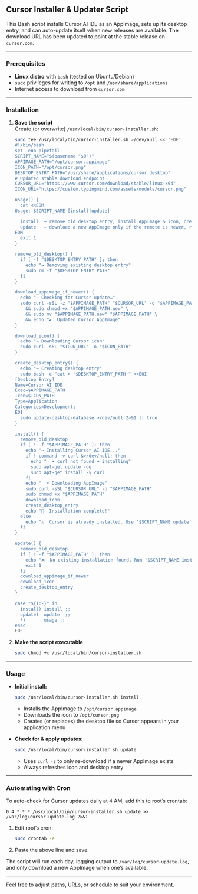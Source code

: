 ## Cursor Installer & Updater Script

This Bash script installs Cursor AI IDE as an AppImage, sets up its desktop entry, and can auto-update itself when new releases are available. The download URL has been updated to point at the stable release on `cursor.com`.

---

### Prerequisites

- **Linux distro** with `bash` (tested on Ubuntu/Debian)
- `sudo` privileges for writing to `/opt` and `/usr/share/applications`
- Internet access to download from `cursor.com`

---

### Installation

1. **Save the script**  
   Create (or overwrite) `/usr/local/bin/cursor-installer.sh`:

   ```bash
   sudo tee /usr/local/bin/cursor-installer.sh >/dev/null << 'EOF'
   #!/bin/bash
   set -euo pipefail
   SCRIPT_NAME="$(basename "$0")"
   APPIMAGE_PATH="/opt/cursor.appimage"
   ICON_PATH="/opt/cursor.png"
   DESKTOP_ENTRY_PATH="/usr/share/applications/cursor.desktop"
   # Updated stable download endpoint
   CURSOR_URL="https://www.cursor.com/download/stable/linux-x64"
   ICON_URL="https://custom.typingmind.com/assets/models/cursor.png"

   usage() {
     cat <<EOM
   Usage: $SCRIPT_NAME [install|update]

     install  – remove old desktop entry, install AppImage & icon, create .desktop
     update   – download a new AppImage only if the remote is newer, refresh desktop entry
   EOM
     exit 1
   }

   remove_old_desktop() {
     if [ -f "$DESKTOP_ENTRY_PATH" ]; then
       echo "→ Removing existing desktop entry"
       sudo rm -f "$DESKTOP_ENTRY_PATH"
     fi
   }

   download_appimage_if_newer() {
     echo "→ Checking for Cursor update…"
     sudo curl -sSL -z "$APPIMAGE_PATH" "$CURSOR_URL" -o "$APPIMAGE_PATH.new" \
       && sudo chmod +x "$APPIMAGE_PATH.new" \
       && sudo mv "$APPIMAGE_PATH.new" "$APPIMAGE_PATH" \
       && echo "✔️  Updated Cursor AppImage"
   }

   download_icon() {
     echo "→ Downloading Cursor icon"
     sudo curl -sSL "$ICON_URL" -o "$ICON_PATH"
   }

   create_desktop_entry() {
     echo "→ Creating desktop entry"
     sudo bash -c "cat > '$DESKTOP_ENTRY_PATH'" <<EOI
   [Desktop Entry]
   Name=Cursor AI IDE
   Exec=$APPIMAGE_PATH
   Icon=$ICON_PATH
   Type=Application
   Categories=Development;
   EOI
     sudo update-desktop-database >/dev/null 2>&1 || true
   }

   install() {
     remove_old_desktop
     if [ ! -f "$APPIMAGE_PATH" ]; then
       echo "→ Installing Cursor AI IDE..."
       if ! command -v curl &>/dev/null; then
         echo "  • curl not found → installing"
         sudo apt-get update -qq
         sudo apt-get install -y curl
       fi
       echo "  • Downloading AppImage"
       sudo curl -sSL "$CURSOR_URL" -o "$APPIMAGE_PATH"
       sudo chmod +x "$APPIMAGE_PATH"
       download_icon
       create_desktop_entry
       echo "🎉  Installation complete!"
     else
       echo "⚠️  Cursor is already installed. Use '$SCRIPT_NAME update' to check for updates."
     fi
   }

   update() {
     remove_old_desktop
     if [ ! -f "$APPIMAGE_PATH" ]; then
       echo "❌  No existing installation found. Run '$SCRIPT_NAME install' first."
       exit 1
     fi
     download_appimage_if_newer
     download_icon
     create_desktop_entry
   }

   case "${1:-}" in
     install) install ;;
     update)  update  ;;
     *)       usage ;;
   esac
   EOF

2. **Make the script executable**

   ```bash
   sudo chmod +x /usr/local/bin/cursor-installer.sh
   ```

---

### Usage

* **Initial install:**

  ```bash
  sudo /usr/local/bin/cursor-installer.sh install
  ```

  * Installs the AppImage to `/opt/cursor.appimage`
  * Downloads the icon to `/opt/cursor.png`
  * Creates (or replaces) the desktop file so Cursor appears in your application menu

* **Check for & apply updates:**

  ```bash
  sudo /usr/local/bin/cursor-installer.sh update
  ```

  * Uses `curl -z` to only re-download if a newer AppImage exists
  * Always refreshes icon and desktop entry

---

### Automating with Cron

To auto-check for Cursor updates daily at 4 AM, add this to root’s crontab:

```cron
0 4 * * * /usr/local/bin/cursor-installer.sh update >> /var/log/cursor-update.log 2>&1
```

1. Edit root’s cron:

   ```bash
   sudo crontab -e
   ```
2. Paste the above line and save.

The script will run each day, logging output to `/var/log/cursor-update.log`, and only download a new AppImage when one’s available.

---

Feel free to adjust paths, URLs, or schedule to suit your environment.
